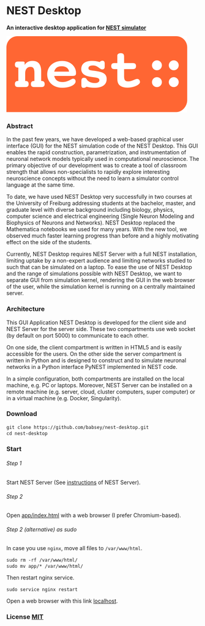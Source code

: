 # NEST Desktop

**An interactive desktop application for [NEST simulator](http://www.nest-simulator.org/)**

![nest logo](app/img/nest.svg)

### Abstract

In the past few years, we have developed a web-based graphical user interface (GUI) for the NEST simulation code of the NEST Desktop. This GUI enables the rapid construction, parametrization, and instrumentation of neuronal network models typically used in computational neuroscience. The primary objective of our development was to create a tool of classroom strength that allows non-specialists to rapidly explore interesting neuroscience concepts without the need to learn a simulator control language at the same time.

To date, we have used NEST Desktop very successfully in two courses at the University of Freiburg addressing students at the bachelor, master, and graduate level with diverse background including biology, physics, computer science and electrical engineering (Single Neuron Modeling and Biophysics of Neurons and Networks). NEST Desktop replaced the Mathematica notebooks we used for many years. With the new tool, we observed much faster learning progress than before and a highly motivating effect on the side of the students.

Currently, NEST Desktop requires NEST Server with a full NEST installation, limiting uptake by a non-expert audience and limiting networks studied to such that can be simulated on a laptop. To ease the use of NEST Desktop and the range of simulations possible with NEST Desktop, we want to separate GUI from simulation kernel, rendering the GUI in the web browser of the user, while the simulation kernel is running on a centrally maintained server.

### Architecture

This GUI Application NEST Desktop is developed for the client side and NEST Server for the server side. These two compartments use web socket (by default on port 5000) to communicate to each other.

On one side, the client compartment is written in HTML5 and is easily accessible for the users. On the other side the server compartment is written in Python and is designed to construct and to simulate neuronal networks in a Python interface PyNEST implemented in NEST code.

In a simple configuration, both compartments are installed on the local machine, e.g. PC or laptops. Moreover, NEST Server can be installed on a remote machine (e.g. server, cloud, cluster computers, super computer) or in a virtual machine (e.g. Docker, Singularity).

### Download
```
git clone https://github.com/babsey/nest-desktop.git
cd nest-desktop
```

### Start

###### Step 1
Start NEST Server (See [instructions](https://github.com/babsey/nest-server) of NEST Server).

###### Step 2
Open [app/index.html](app/index.html) with a web browser (I prefer Chromium-based).

###### Step 2 (alternative) as sudo
In case you use `nginx`, move all files to `/var/www/html`.

```
sudo rm -rf /var/www/html/
sudo mv app/* /var/www/html/
```

Then restart nginx service.

```
sudo service nginx restart
```
Open a web browser with this link [localhost](http://localhost).

### License [MIT](LICENSE)
